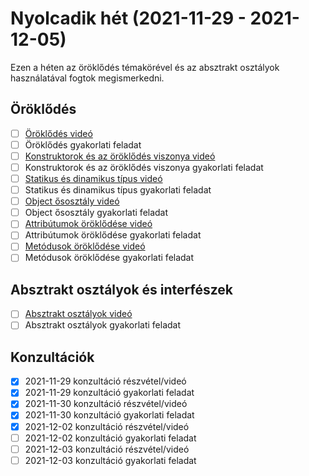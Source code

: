 # Nyolcadik hét (2021-11-29 - 2021-12-05)

Ezen a héten az öröklődés témakörével és az absztrakt osztályok használatával 
fogtok megismerkedni.

## Öröklődés

* [ ] [Öröklődés videó](https://e-learning.training360.com/courses/take/java-se-alapok-java-nyelvi-elemek/lessons/29592409-oroklodes)
* [ ] Öröklődés gyakorlati feladat
* [ ] [Konstruktorok és az öröklődés viszonya videó](https://e-learning.training360.com/courses/take/java-se-alapok-java-nyelvi-elemek/lessons/29592419-konstruktorok-es-az-oroklodes-viszonya)
* [ ] Konstruktorok és az öröklődés viszonya gyakorlati feladat
* [ ] [Statikus és dinamikus típus videó](https://e-learning.training360.com/courses/take/java-se-alapok-java-nyelvi-elemek/lessons/29556759-statikus-es-dinamikus-tipus)
* [ ] Statikus és dinamikus típus gyakorlati feladat
* [ ] [Object ősosztály videó](https://e-learning.training360.com/courses/take/java-se-alapok-java-nyelvi-elemek/lessons/29592426-object-ososztaly)
* [ ] Object ősosztály gyakorlati feladat
* [ ] [Attribútumok öröklődése videó](https://e-learning.training360.com/courses/take/java-se-alapok-java-nyelvi-elemek/lessons/29592433-attributumok-oroklodese)
* [ ] Attribútumok öröklődése gyakorlati feladat
* [ ] [Metódusok öröklődése videó](https://e-learning.training360.com/courses/take/java-se-alapok-java-nyelvi-elemek/lessons/29592443-metodusok-oroklodese)
* [ ] Metódusok öröklődése gyakorlati feladat
  
## Absztrakt osztályok és interfészek

* [ ] [Absztrakt osztályok videó](https://e-learning.training360.com/courses/take/java-se-alapok-java-nyelvi-elemek/lessons/29592461-absztrakt-osztalyok)
* [ ] Absztrakt osztályok gyakorlati feladat

## Konzultációk

* [x] 2021-11-29 konzultáció részvétel/videó
* [x] 2021-11-29 konzultáció gyakorlati feladat
* [x] 2021-11-30 konzultáció részvétel/videó
* [x] 2021-11-30 konzultáció gyakorlati feladat
* [x] 2021-12-02 konzultáció részvétel/videó
* [ ] 2021-12-02 konzultáció gyakorlati feladat
* [ ] 2021-12-03 konzultáció részvétel/videó
* [ ] 2021-12-03 konzultáció gyakorlati feladat